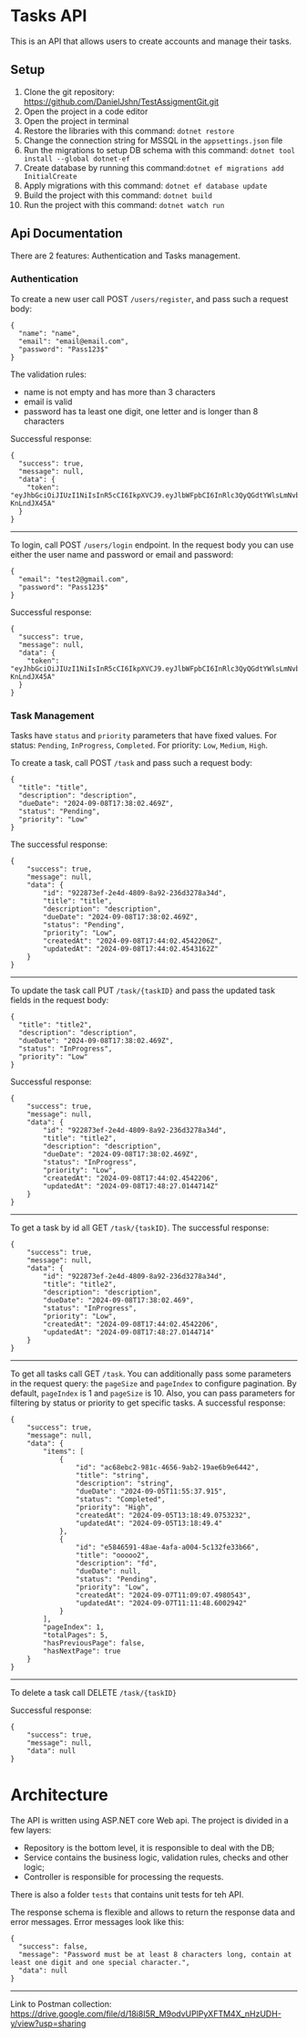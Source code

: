 # Tasks API

This is an API that allows users to create accounts and manage their tasks.

## Setup

1. Clone the git repository: https://github.com/DanielJshn/TestAssigmentGit.git
2. Open the project in a code editor
3. Open the project in terminal
4. Restore the libraries with this command: `dotnet restore`
5. Change the connection string for MSSQL in the `appsettings.json`  file
6. Run the migrations to setup DB schema with this command: `dotnet tool install --global dotnet-ef`
7. Create database by running this command:`dotnet ef migrations add InitialCreate`
8. Apply migrations with this command: `dotnet ef database update`
9. Build the project with this command: `dotnet build`
10. Run the project with this command: `dotnet watch run`

## Api Documentation

There are 2 features: Authentication and Tasks management.


### Authentication


To create a new user call POST `/users/register`, and pass such a request body:

```
{
  "name": "name",
  "email": "email@email.com",
  "password": "Pass123$"
}
```

The validation rules:
- name is not empty and has more than 3 characters
- email is valid
- password has ta least one digit, one letter and is longer than 8 characters

Successful response:
```
{
  "success": true,
  "message": null,
  "data": {
    "token": "eyJhbGciOiJIUzI1NiIsInR5cCI6IkpXVCJ9.eyJlbWFpbCI6InRlc3QyQGdtYWlsLmNvbSIsIm5iZiI6MTcyNTgxNjY4NywiZXhwIjoxNzI4NDA4Njg3LCJpYXQiOjE3MjU4MTY2ODd9.FeaFojeNQIc3pohlmXe76Ro_NcLZJ899-KnLndJX45A"
  }
}
```
--------------------------------------------------------------------------------

To login, call POST `/users/login` endpoint. In the request body you can use either the user name and password or email and password:

```
{
  "email": "test2@gmail.com",
  "password": "Pass123$"
}
```

Successful response:
```
{
  "success": true,
  "message": null,
  "data": {
    "token": "eyJhbGciOiJIUzI1NiIsInR5cCI6IkpXVCJ9.eyJlbWFpbCI6InRlc3QyQGdtYWlsLmNvbSIsIm5iZiI6MTcyNTgxNjY4NywiZXhwIjoxNzI4NDA4Njg3LCJpYXQiOjE3MjU4MTY2ODd9.FeaFojeNQIc3pohlmXe76Ro_NcLZJ899-KnLndJX45A"
  }
}
```


### Task Management

Tasks have `status` and `priority` parameters that have fixed values. For status: `Pending`, `InProgress`, `Completed`. For priority: `Low`, `Medium`, `High`.

To create a task, call POST `/task` and pass such a request body:

```
{
  "title": "title",
  "description": "description",
  "dueDate": "2024-09-08T17:38:02.469Z",
  "status": "Pending",
  "priority": "Low"
}
```

The successful response:
```
{
    "success": true,
    "message": null,
    "data": {
        "id": "922873ef-2e4d-4809-8a92-236d3278a34d",
        "title": "title",
        "description": "description",
        "dueDate": "2024-09-08T17:38:02.469Z",
        "status": "Pending",
        "priority": "Low",
        "createdAt": "2024-09-08T17:44:02.4542206Z",
        "updatedAt": "2024-09-08T17:44:02.4543162Z"
    }
}
```
--------------------------------------------------------------------------------
To update the task call PUT `/task/{taskID}` and pass the updated task fields in the request body:

```
{
  "title": "title2",
  "description": "description",
  "dueDate": "2024-09-08T17:38:02.469Z",
  "status": "InProgress",
  "priority": "Low"
}
```

Successful response:
```
{
    "success": true,
    "message": null,
    "data": {
        "id": "922873ef-2e4d-4809-8a92-236d3278a34d",
        "title": "title2",
        "description": "description",
        "dueDate": "2024-09-08T17:38:02.469Z",
        "status": "InProgress",
        "priority": "Low",
        "createdAt": "2024-09-08T17:44:02.4542206",
        "updatedAt": "2024-09-08T17:48:27.0144714Z"
    }
}
```
--------------------------------------------------------------------------------
To get a task by id all GET `/task/{taskID}`. The successful response:

```
{
    "success": true,
    "message": null,
    "data": {
        "id": "922873ef-2e4d-4809-8a92-236d3278a34d",
        "title": "title2",
        "description": "description",
        "dueDate": "2024-09-08T17:38:02.469",
        "status": "InProgress",
        "priority": "Low",
        "createdAt": "2024-09-08T17:44:02.4542206",
        "updatedAt": "2024-09-08T17:48:27.0144714"
    }
}
```
--------------------------------------------------------------------------------
To get all tasks call GET `/task`. You can additionally pass some parameters in the request query: the `pageSize` and `pageIndex` to configure pagination. By default, `pageIndex` is 1 and `pageSize` is 10. Also, you can pass parameters for filtering by status or priority to get specific tasks.
A successful response:

```
{
    "success": true,
    "message": null,
    "data": {
        "items": [
            {
                "id": "ac68ebc2-981c-4656-9ab2-19ae6b9e6442",
                "title": "string",
                "description": "string",
                "dueDate": "2024-09-05T11:55:37.915",
                "status": "Completed",
                "priority": "High",
                "createdAt": "2024-09-05T13:18:49.0753232",
                "updatedAt": "2024-09-05T13:18:49.4"
            },
            {
                "id": "e5846591-48ae-4afa-a004-5c132fe33b66",
                "title": "ooooo2",
                "description": "fd",
                "dueDate": null,
                "status": "Pending",
                "priority": "Low",
                "createdAt": "2024-09-07T11:09:07.4980543",
                "updatedAt": "2024-09-07T11:11:48.6002942"
            }
        ],
        "pageIndex": 1,
        "totalPages": 5,
        "hasPreviousPage": false,
        "hasNextPage": true
    }
}
```
--------------------------------------------------------------------------------
To delete a task call DELETE `/task/{taskID}`

Successful response:
```
{
    "success": true,
    "message": null,
    "data": null
}
```

# Architecture

The API is written using ASP.NET core Web api. The project is divided in a few layers:
- Repository is the bottom level, it is responsible to deal with the DB; 
- Service contains the business logic, validation rules, checks and other logic;
- Controller is responsible for processing the requests.

There is also a folder `tests` that contains unit tests for teh API.

The response schema is flexible and allows to return the response data and error messages. Error messages look like this:
```
{
  "success": false,
  "message": "Password must be at least 8 characters long, contain at least one digit and one special character.",
  "data": null
}
```

--------------------------------------------------------------------------------
Link to Postman collection: https://drive.google.com/file/d/18i8I5R_M9odvUPlPyXFTM4X_nHzUDH-y/view?usp=sharing

